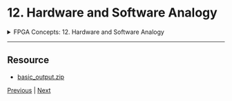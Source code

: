 # 12. Hardware and Software Analogy

<details>
  <summary> FPGA Concepts: 12. Hardware and Software Analogy </summary>

<p align="center" >
    <img src="https://rfpga.s3.us-west-1.amazonaws.com/HLS-for-FPGA-Part-1-Combinational-Circuits/images/12_Hardware-and-Software-Analogy_60.png" width="90%" > 
    <img src="https://rfpga.s3.us-west-1.amazonaws.com/HLS-for-FPGA-Part-1-Combinational-Circuits/images/12_Hardware-and-Software-Analogy_61.png" width="90%" > 
    <img src="https://rfpga.s3.us-west-1.amazonaws.com/HLS-for-FPGA-Part-1-Combinational-Circuits/images/12_Hardware-and-Software-Analogy_62.png" width="90%" > 
    <img src="https://rfpga.s3.us-west-1.amazonaws.com/HLS-for-FPGA-Part-1-Combinational-Circuits/images/12_Hardware-and-Software-Analogy_63.png" width="90%" > 
    <img src="https://rfpga.s3.us-west-1.amazonaws.com/HLS-for-FPGA-Part-1-Combinational-Circuits/images/12_Hardware-and-Software-Analogy_64.png" width="90%" > 
    <img src="https://rfpga.s3.us-west-1.amazonaws.com/HLS-for-FPGA-Part-1-Combinational-Circuits/images/12_Hardware-and-Software-Analogy_65.png" width="90%" > 
    <img src="https://rfpga.s3.us-west-1.amazonaws.com/HLS-for-FPGA-Part-1-Combinational-Circuits/images/12_Hardware-and-Software-Analogy_66.png" width="90%" > 
    <img src="https://rfpga.s3.us-west-1.amazonaws.com/HLS-for-FPGA-Part-1-Combinational-Circuits/images/12_Hardware-and-Software-Analogy_67.png" width="90%" > 

</p> 

</details>

---

## Resource

-   [basic_output.zip](https://rfpga.s3.us-west-1.amazonaws.com/HLS-for-FPGA-Part-1-Combinational-Circuits/resources/basic_output.zip)



[Previous](./11_Why-HLS%3F.md) | [Next](./13_Introduction.md)